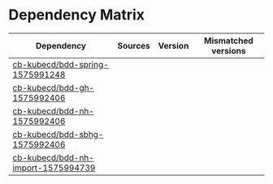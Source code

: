 # Dependency Matrix

Dependency | Sources | Version | Mismatched versions
---------- | ------- | ------- | -------------------
[cb-kubecd/bdd-spring-1575991248](https://github.com/cb-kubecd/bdd-spring-1575991248.git) |  | []() | 
[cb-kubecd/bdd-gh-1575992406](https://github.com/cb-kubecd/bdd-gh-1575992406.git) |  | []() | 
[cb-kubecd/bdd-nh-1575992406](https://github.com/cb-kubecd/bdd-nh-1575992406.git) |  | []() | 
[cb-kubecd/bdd-sbhg-1575992406](https://github.com/cb-kubecd/bdd-sbhg-1575992406.git) |  | []() | 
[cb-kubecd/bdd-nh-import-1575994739](https://github.com/cb-kubecd/bdd-nh-import-1575994739.git) |  | []() | 
